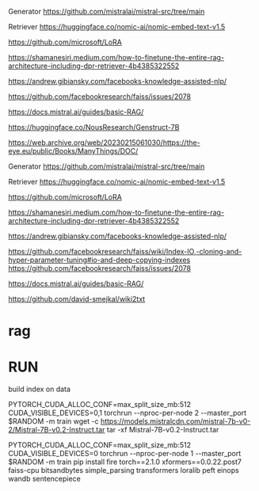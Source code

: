 Generator
https://github.com/mistralai/mistral-src/tree/main

Retriever 
https://huggingface.co/nomic-ai/nomic-embed-text-v1.5

https://github.com/microsoft/LoRA

https://shamanesiri.medium.com/how-to-finetune-the-entire-rag-architecture-including-dpr-retriever-4b4385322552

https://andrew.gibiansky.com/facebooks-knowledge-assisted-nlp/

https://github.com/facebookresearch/faiss/issues/2078

https://docs.mistral.ai/guides/basic-RAG/

https://huggingface.co/NousResearch/Genstruct-7B

https://web.archive.org/web/20230215061030/https://the-eye.eu/public/Books/ManyThings/DOC/

Generator
https://github.com/mistralai/mistral-src/tree/main

Retriever 
https://huggingface.co/nomic-ai/nomic-embed-text-v1.5

https://github.com/microsoft/LoRA

https://shamanesiri.medium.com/how-to-finetune-the-entire-rag-architecture-including-dpr-retriever-4b4385322552

https://andrew.gibiansky.com/facebooks-knowledge-assisted-nlp/

https://github.com/facebookresearch/faiss/wiki/Index-IO,-cloning-and-hyper-parameter-tuning#io-and-deep-copying-indexes
https://github.com/facebookresearch/faiss/issues/2078

https://docs.mistral.ai/guides/basic-RAG/

https://github.com/david-smejkal/wiki2txt
# rag

# RUN
build index on data

PYTORCH_CUDA_ALLOC_CONF=max_split_size_mb:512 CUDA_VISIBLE_DEVICES=0,1 torchrun --nproc-per-node 2 --master_port $RANDOM -m train
wget -c https://models.mistralcdn.com/mistral-7b-v0-2/Mistral-7B-v0.2-Instruct.tar
tar -xf Mistral-7B-v0.2-Instruct.tar

PYTORCH_CUDA_ALLOC_CONF=max_split_size_mb:512 CUDA_VISIBLE_DEVICES=0 torchrun --nproc-per-node 1 --master_port $RANDOM -m train
pip install fire torch==2.1.0 xformers==0.0.22.post7 faiss-cpu bitsandbytes simple_parsing transformers loralib peft einops wandb sentencepiece